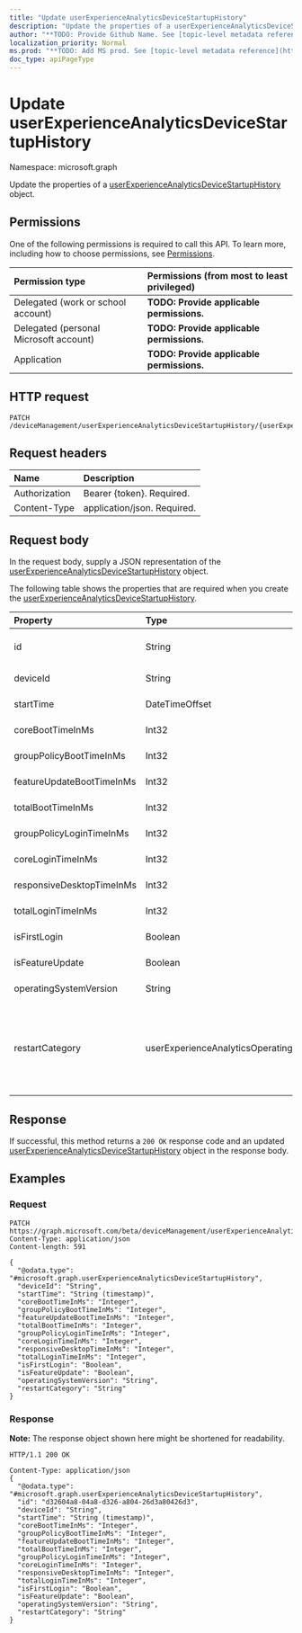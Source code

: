 ```yaml
---
title: "Update userExperienceAnalyticsDeviceStartupHistory"
description: "Update the properties of a userExperienceAnalyticsDeviceStartupHistory object."
author: "**TODO: Provide Github Name. See [topic-level metadata reference](https://msgo.azurewebsites.net/add/document/guidelines/metadata.html#topic-level-metadata)**"
localization_priority: Normal
ms.prod: "**TODO: Add MS prod. See [topic-level metadata reference](https://msgo.azurewebsites.net/add/document/guidelines/metadata.html#topic-level-metadata)**"
doc_type: apiPageType
---
```


# Update userExperienceAnalyticsDeviceStartupHistory
Namespace: microsoft.graph

Update the properties of a [userExperienceAnalyticsDeviceStartupHistory](../resources/intune-userexperienceanalyticsdevicestartuphistory.md) object.

## Permissions
One of the following permissions is required to call this API. To learn more, including how to choose permissions, see [Permissions](/graph/permissions-reference).

|Permission type|Permissions (from most to least privileged)|
|:---|:---|
|Delegated (work or school account)|**TODO: Provide applicable permissions.**|
|Delegated (personal Microsoft account)|**TODO: Provide applicable permissions.**|
|Application|**TODO: Provide applicable permissions.**|

## HTTP request

<!-- {
  "blockType": "ignored"
}
-->
``` http
PATCH /deviceManagement/userExperienceAnalyticsDeviceStartupHistory/{userExperienceAnalyticsDeviceStartupHistoryId}
```

## Request headers
|Name|Description|
|:---|:---|
|Authorization|Bearer {token}. Required.|
|Content-Type|application/json. Required.|

## Request body
In the request body, supply a JSON representation of the [userExperienceAnalyticsDeviceStartupHistory](../resources/intune-userexperienceanalyticsdevicestartuphistory.md) object.

The following table shows the properties that are required when you create the [userExperienceAnalyticsDeviceStartupHistory](../resources/intune-userexperienceanalyticsdevicestartuphistory.md).

|Property|Type|Description|
|:---|:---|:---|
|id|String|**TODO: Add Description** Inherited from [entity](../resources/entity.md)|
|deviceId|String|**TODO: Add Description**|
|startTime|DateTimeOffset|**TODO: Add Description**|
|coreBootTimeInMs|Int32|**TODO: Add Description**|
|groupPolicyBootTimeInMs|Int32|**TODO: Add Description**|
|featureUpdateBootTimeInMs|Int32|**TODO: Add Description**|
|totalBootTimeInMs|Int32|**TODO: Add Description**|
|groupPolicyLoginTimeInMs|Int32|**TODO: Add Description**|
|coreLoginTimeInMs|Int32|**TODO: Add Description**|
|responsiveDesktopTimeInMs|Int32|**TODO: Add Description**|
|totalLoginTimeInMs|Int32|**TODO: Add Description**|
|isFirstLogin|Boolean|**TODO: Add Description**|
|isFeatureUpdate|Boolean|**TODO: Add Description**|
|operatingSystemVersion|String|**TODO: Add Description**|
|restartCategory|userExperienceAnalyticsOperatingSystemRestartCategory|**TODO: Add Description**. Possible values are: `unknown`, `restartWithUpdate`, `restartWithoutUpdate`, `blueScreen`, `shutdownWithUpdate`, `shutdownWithoutUpdate`.|



## Response

If successful, this method returns a `200 OK` response code and an updated [userExperienceAnalyticsDeviceStartupHistory](../resources/intune-userexperienceanalyticsdevicestartuphistory.md) object in the response body.

## Examples

### Request
<!-- {
  "blockType": "request",
  "name": "update_userexperienceanalyticsdevicestartuphistory"
}
-->
``` http
PATCH https://graph.microsoft.com/beta/deviceManagement/userExperienceAnalyticsDeviceStartupHistory/{userExperienceAnalyticsDeviceStartupHistoryId}
Content-Type: application/json
Content-length: 591

{
  "@odata.type": "#microsoft.graph.userExperienceAnalyticsDeviceStartupHistory",
  "deviceId": "String",
  "startTime": "String (timestamp)",
  "coreBootTimeInMs": "Integer",
  "groupPolicyBootTimeInMs": "Integer",
  "featureUpdateBootTimeInMs": "Integer",
  "totalBootTimeInMs": "Integer",
  "groupPolicyLoginTimeInMs": "Integer",
  "coreLoginTimeInMs": "Integer",
  "responsiveDesktopTimeInMs": "Integer",
  "totalLoginTimeInMs": "Integer",
  "isFirstLogin": "Boolean",
  "isFeatureUpdate": "Boolean",
  "operatingSystemVersion": "String",
  "restartCategory": "String"
}
```


### Response
**Note:** The response object shown here might be shortened for readability.
<!-- {
  "blockType": "response",
  "truncated": true
}
-->
``` http
HTTP/1.1 200 OK

Content-Type: application/json
{
  "@odata.type": "#microsoft.graph.userExperienceAnalyticsDeviceStartupHistory",
  "id": "d32604a8-04a8-d326-a804-26d3a80426d3",
  "deviceId": "String",
  "startTime": "String (timestamp)",
  "coreBootTimeInMs": "Integer",
  "groupPolicyBootTimeInMs": "Integer",
  "featureUpdateBootTimeInMs": "Integer",
  "totalBootTimeInMs": "Integer",
  "groupPolicyLoginTimeInMs": "Integer",
  "coreLoginTimeInMs": "Integer",
  "responsiveDesktopTimeInMs": "Integer",
  "totalLoginTimeInMs": "Integer",
  "isFirstLogin": "Boolean",
  "isFeatureUpdate": "Boolean",
  "operatingSystemVersion": "String",
  "restartCategory": "String"
}
```

